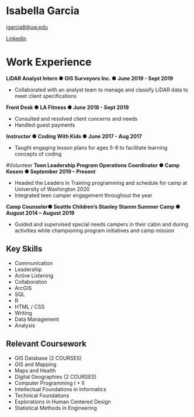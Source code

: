 # Isabella Garcia

igarcia8@uw.edu

[Linkedin](https://www.linkedin.com/in/isabella-garcia-123744132/)


# Work Experience
**LiDAR Analyst Intern ● GIS Surveyors Inc. ● June 2019 - Sept 2019**
* Collaborated with an analyst team to manage and classify LiDAR data to meet client specifications

**Front Desk ● LA Fitness ● June 2018 - Sept 2019**
* Consulted and resolved client concerns and needs
* Handled guest payments

**Instructor ● Coding With Kids ● June 2017 - Aug 2017**
* Taught engaging lesson plans for ages 5-8 to facilitate learning concepts of coding

#Volunteer
**Teen Leadership Program Operations Coordinator ● Camp Kesem ● September 2019 – Present**
* Headed the Leaders in Training programming and schedule for camp at University of Washington 2020
* Integrated teen camper engagement throughout the year

**Camp Counselor● Seattle Children’s Stanley Stamm Summer Camp ● August 2014 – August 2019**
* Guided and supervised special needs campers in their cabin and during activities while championing program initiatives and camp mission


## Key Skills
* Communication
* Leadership
* Active Listening
* Collaboration
* ArcGIS
* SQL
* R
* HTML / CSS
* Writing
* Data Management
* Analysis

## Relevant Coursework
* GIS Database (2 COURSES)
* GIS and Mapping
* Maps and Health
* Digital Geographies (2 COURSES)
* Computer Programming I + II
* Intellectual Foundations in Informatics
* Technical Foundations
* Explorations in Human Centered Design
* Statistical Methods in Engineering
